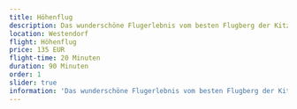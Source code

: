 ```yaml
---
title: Höhenflug
description: Das wunderschöne Flugerlebnis vom besten Flugberg der Kitzbüheler Alpen dauert ca. 15 - 20 Minuten.
location: Westendorf
flight: Höhenflug
price: 135 EUR
flight-time: 20 Minuten
duration: 90 Minuten
order: 1
slider: true
information: 'Das wunderschöne Flugerlebnis vom besten Flugberg der Kitzbüheler Alpen dauert ca. 15 - 20 Minuten, über eine Höhendifferenz von 1000 Meter.' 
---
```

